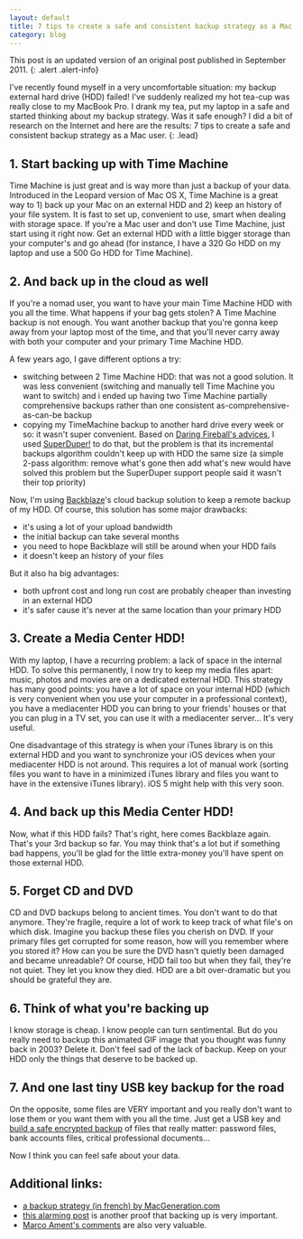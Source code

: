 ```yaml
---
layout: default
title: 7 tips to create a safe and consistent backup strategy as a Mac user
category: blog
---
```


This post is an updated version of an original post published in September 2011.
{: .alert .alert-info}

I've recently found myself in a very uncomfortable situation: my backup external
hard drive (HDD) failed! I've suddenly realized my hot tea-cup was really close
to my MacBook Pro. I drank my tea, put my laptop in a safe and started thinking
about my backup strategy. Was it safe enough? I did a bit of research on the
Internet and here are the results: 7 tips to create a safe and consistent backup
strategy as a Mac user.
{: .lead}

## 1. Start backing up with Time Machine

Time Machine is just great and is way more than just a backup of your data.
Introduced in the Leopard version of Mac OS X, Time Machine is a great way to 1)
back up your Mac on an external HDD and 2) keep an history of your file system.
It is fast to set up, convenient to use, smart when dealing with storage space.
If you're a Mac user and don't use Time Machine, just start using it right now.
Get an external HDD with a little bigger storage than your computer's and go
ahead (for instance, I have a 320 Go HDD on my laptop and use a 500 Go HDD for
Time Machine).

## 2. And back up in the cloud as well

If you're a nomad user, you want to have your main Time Machine HDD with you all
the time. What happens if your bag gets stolen? A Time Machine backup is not enough.
You want another backup that you're gonna keep away from your laptop most of the
time, and that you'll never carry away with both your computer and your primary
Time Machine HDD.

A few years ago, I gave different options a try:

- switching between 2 Time Machine HDD: that was not a good solution. It was less
convenient (switching and manually tell Time Machine you want to switch)  and i ended
up having two Time Machine partially comprehensive backups rather than one consistent
as-comprehensive-as-can-be backup
- copying my TimeMachine backup to another hard drive every week or so: it wasn't
super convenient. Based on [Daring Fireball's advices][1], I used [SuperDuper!][2]
to do that, but the problem is that its
incremental backups algorithm couldn't keep up with HDD the same size
(a simple 2-pass algorithm: remove what's gone then add what's new would have solved
this problem but the SuperDuper support people said it wasn't their top priority)

Now, I'm using [Backblaze][8]'s cloud backup solution to keep a remote backup of my HDD.
Of course, this solution has some major drawbacks:

- it's using a lot of your upload bandwidth
- the initial backup can take several months
- you need to hope Backblaze will still be around when your HDD fails
- it doesn't keep an history of your files

But it also ha big advantages:

- both upfront cost and long run cost are probably cheaper than investing in an external HDD
- it's safer cause it's never at the same location than your primary HDD

## 3. Create a Media Center HDD!

With my laptop, I have a recurring problem: a lack of space in the internal HDD.
To solve this permanently, I now try to keep my media files apart: music, photos and
movies are on a dedicated external HDD. This strategy has many good points: you
have a lot of space on your internal HDD (which is very convenient when you use
your computer in a professional context), you have a mediacenter HDD you can bring
to your friends' houses or that you can plug in a TV set, you can use it with a
mediacenter server... It's very useful.

One disadvantage of this strategy is when your iTunes library is on this external
HDD and you want to synchronize your iOS devices when your mediacenter HDD is not
around. This requires a lot of manual work (sorting files you want to have in a
minimized iTunes library and files you want to have in the extensive iTunes library).
iOS 5 might help with this very soon.

## 4. And back up this Media Center HDD!

Now, what if this HDD fails? That's right, here comes Backblaze again. That's your
3rd backup so far. You may think that's a lot but if something bad happens, you'll
be glad for the little extra-money you'll have spent on those external HDD.

## 5. Forget CD and DVD

CD and DVD backups belong to ancient times. You don't want to do that anymore.
They're fragile, require a lot of work to keep track of what file's on which disk. Imagine you backup
these files you cherish on DVD. If your primary files get corrupted for some reason,
how will you remember where you stored it? How can you be sure the DVD hasn't
quietly been damaged and became unreadable? Of course, HDD fail too but when they
fail, they're not quiet. They let you know they died. HDD are a bit over-dramatic
but you should be grateful they are.

## 6. Think of what you're backing up

I know storage is cheap. I know people can turn sentimental. But do you really
need to backup this animated GIF image that you thought was funny back in 2003?
Delete it. Don't feel sad of the lack of backup. Keep on your HDD only the things
that deserve to be backed up.

## 7. And one last tiny USB key backup for the road

On the opposite, some files are VERY important and you really don't want to lose
them or you want them with you all the time. Just get a USB key and [build a safe encrypted backup][4]
of files that really matter: password files, bank accounts files, critical professional documents...

Now I think you can feel safe about your data.

## Additional links:

- [a backup strategy (in french) by MacGeneration.com][9]
- [this alarming post][5] is another proof that backing up is very important.
- [Marco Ament's comments][6] are also very valuable.


[1]: https://daringfireball.net/2010/03/ode_to_diskwarrior_superduper_dropbox
[2]: http://www.shirt-pocket.com/SuperDuper/SuperDuperDescription.html
[4]: http://www.theinstructional.com/guides/encrypt-an-external-disk-or-usb-stick-with-a-password
[5]: http://www.emptyage.com/post/28679875595/yes-i-was-hacked-hard
[6]: http://www.marco.org/2012/08/04/mat-hacked
[8]: http://www.backblaze.com/
[9]: http://www.macgeneration.com/unes/voir/130252/un-guide-de-la-sauvegarde
